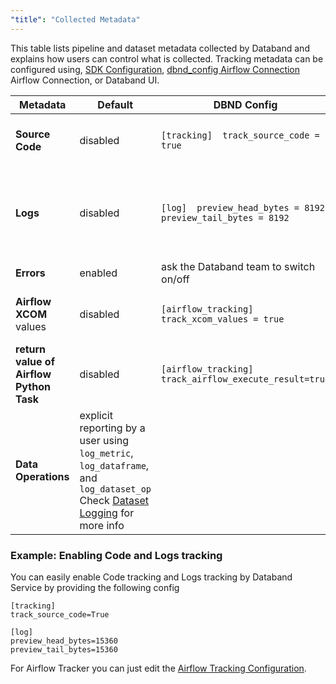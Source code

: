 ```yaml
---
"title": "Collected Metadata"
---
```

This table lists pipeline and dataset metadata collected by Databand and explains how users can control what is collected.
Tracking metadata can be configured using, [SDK Configuration](doc:dbnd-sdk-configuration), [dbnd_config Airflow Connection](doc:integrating-databand-with-airflow#using-airflow-connection-to-configure-airflow-monitor-and-sdk)  Airflow Connection, or Databand UI.  

| Metadata | Default | DBND Config | Airflow Syncer via UI |
|---|---|---|---|
|  **Source Code**      |      disabled     |      ``` [tracking]  track_source_code = true ```     |      Select/Unselect 'Include source code' option at Settings->Airflow Syncers -> Add/Edit Syncer Page     |
|      **Logs**      |      disabled     |      ``` [log]  preview_head_bytes = 8192 preview_tail_bytes = 8192 ```     |      Select/Unselect collect logs option at Settings->Airflow Syncers -> Add/Edit Syncer Page, provide number of KB from head and tail if logs were enabled. (Maximum 8096 KB in each)     |
|      **Errors**      |      enabled     |      ask the Databand team to switch on/off     |      ask the Databand team to switch on/off     |
|      **Airflow XCOM** values     |      disabled     |      ``` [airflow_tracking]  track_xcom_values = true ```     |      not supported in UI, via [`dbnd_config`](doc:integrating-databand-with-airflow): "airflow_tracking": {   "track_xcom_values": true  }     |
|      **return value of Airflow Python Task**     |      disabled     |      ``` [airflow_tracking]   track_airflow_execute_result=true ```     |      not supported in UI, can be done via [`dbnd_config`](doc:integrating-databand-with-airflow) : "airflow_tracking": {   "track_airflow_execute_result": true  }     |
|      **Data Operations**     |      explicit reporting by a user using `log_metric`, `log_dataframe`, and `log_dataset_op` Check [Dataset Logging](doc:dataset-logging) for more info     |          |      |



### Example: Enabling Code and Logs tracking
You  can easily enable Code tracking and Logs tracking by Databand Service by providing the following config
```
[tracking]
track_source_code=True

[log]
preview_head_bytes=15360
preview_tail_bytes=15360
``` 
For Airflow Tracker you can just edit the [Airflow Tracking Configuration](doc:integrating-databand-with-airflow).